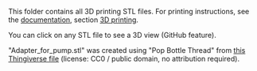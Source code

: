 This folder contains all 3D printing STL files. For printing instructions, see the [documentation](../Documentation/Introduction.md), section [3D printing](../Documentation/3D_printing.md).

You can click on any STL file to see a 3D view (GitHub feature).

"Adapter_for_pump.stl" was created using "Pop Bottle Thread" from [this Thingiverse file](https://www.thingiverse.com/thing:3527583) (license: CC0 / public domain, no attribution required).
